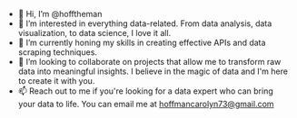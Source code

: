 - 👋 Hi, I’m @hofftheman
- 👀 I’m interested in everything data-related. From data analysis, data visualization, to data science, I love it all.
- 🌱 I’m currently honing my skills in creating effective APIs and data scraping techniques.
- 💞️ I’m looking to collaborate on projects that allow me to transform raw data into meaningful insights. I believe in the magic of data and I'm here to create it with you.
- 📫 Reach out to me if you're looking for a data expert who can bring your data to life. You can email me at hoffmancarolyn73@gmail.com

<!---
hofftheman/hofftheman is a ✨ special ✨ repository because its `README.md` (this file) appears on your GitHub profile.
You can click the Preview link to take a look at your changes.
--->
